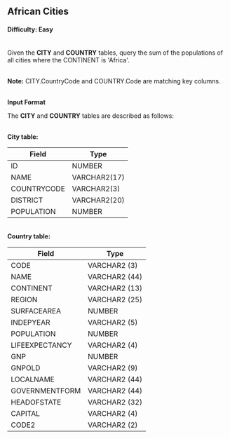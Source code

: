 ## African Cities

#### Difficulty: Easy

</br>Given the **CITY** and **COUNTRY** tables, query the sum of the populations of all cities where the CONTINENT is 'Africa'.

<br>**Note:** CITY.CountryCode and COUNTRY.Code are matching key columns.

<br>**Input Format**

The **CITY** and **COUNTRY** tables are described as follows:
<br><br>

**City table:**

| Field       | Type         |
| ----------- | ------------ |
| ID          | NUMBER       |
| NAME        | VARCHAR2(17) |
| COUNTRYCODE | VARCHAR2(3)  |
| DISTRICT    | VARCHAR2(20) |
| POPULATION  | NUMBER       |

<br>**Country table:**

| Field           | Type             |
|-----------------|------------------|
| CODE            | VARCHAR2 (3)      |
| NAME            | VARCHAR2 (44)     |
| CONTINENT       | VARCHAR2 (13)     |
| REGION          | VARCHAR2 (25)     |
| SURFACEAREA     | NUMBER            |
| INDEPYEAR       | VARCHAR2 (5)      |
| POPULATION      | NUMBER            |
| LIFEEXPECTANCY  | VARCHAR2 (4)      |
| GNP             | NUMBER            |
| GNPOLD          | VARCHAR2 (9)      |
| LOCALNAME       | VARCHAR2 (44)     |
| GOVERNMENTFORM  | VARCHAR2 (44)     |
| HEADOFSTATE     | VARCHAR2 (32)     |
| CAPITAL         | VARCHAR2 (4)      |
| CODE2           | VARCHAR2 (2)      |